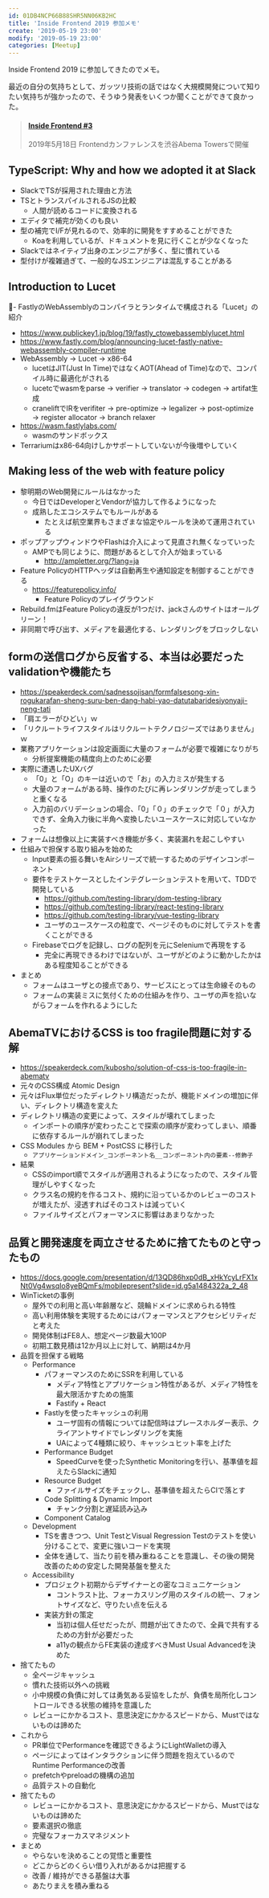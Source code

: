```yaml
---
id: 01DB4NCP66B88SHR5NN06KB2HC
title: 'Inside Frontend 2019 参加メモ'
create: '2019-05-19 23:00'
modify: '2019-05-19 23:00'
categories: [Meetup]
---
```


Inside Frontend 2019 に参加してきたのでメモ。

最近の自分の気持ちとして、ガッツリ技術の話ではなく大規模開発について知りたい気持ちが強かったので、そうゆう発表をいくつか聞くことができて良かった。

<!-- more -->

<blockquote class="embedly-card" data-card-key="efc9713d77434ae8b88ef22dda0a91e8" data-card-controls="0" data-card-type="article" data-card-align="left"><h4><a href="https://inside-frontend.com/">Inside Frontend #3</a></h4><p>2019年5月18日 Frontendカンファレンスを渋谷Abema Towersで開催</p></blockquote>
<script async src="//cdn.embedly.com/widgets/platform.js" charset="UTF-8"></script>

## TypeScript: Why and how we adopted it at Slack

- SlackでTSが採用された理由と方法
- TSとトランスパイルされるJSの比較
  - 人間が読めるコードに変換される
- エディタで補完が効くのも良い
- 型の補完でI/Fが見れるので、効率的に開発をすすめることができた
  - Koaを利用しているが、ドキュメントを見に行くことが少なくなった
- Slackではネイティブ出身のエンジニアが多く、型に慣れている
- 型付けが複雑過ぎて、一般的なJSエンジニアは混乱することがある

## Introduction to Lucet

- FastlyのWebAssemblyのコンパイラとランタイムで構成される「Lucet」の紹介
  - https://www.publickey1.jp/blog/19/fastly_ctowebassemblylucet.html 
  - https://www.fastly.com/blog/announcing-lucet-fastly-native-webassembly-compiler-runtime
- WebAssembly → Lucet → x86-64
  - lucetはJIT(Just In Time)ではなくAOT(Ahead of Time)なので、コンパイル時に最適化がされる
  - lucetcでwasmをparse → verifier → translator → codegen → artifat生成
  - craneliftでIRをverifiter → pre-optimize → legalizer → post-optimize → register allocator → branch relaxer
- https://wasm.fastlylabs.com/
  - wasmのサンドボックス
- Terrariumはx86-64向けしかサポートしていないが今後増やしていく

## Making less of the web with feature policy
- 黎明期のWeb開発にルールはなかった
  - 今日ではDeveloperとVendorが協力して作るようになった
  - 成熟したエコシステムでもルールがある
    - たとえば航空業界もさまざまな協定やルールを決めて運用されている
- ポップアップウィンドウやFlashは介入によって見直され無くなっていった
  - AMPでも同じように、問題があるとして介入が始まっている
    - http://ampletter.org/?lang=ja
- Feature PolicyのHTTPヘッダは自動再生や通知設定を制御することができる
  - https://featurepolicy.info/
    - Feature Policyのプレイグラウンド
- Rebuild.fmはFeature Policyの違反が1つだけ、jackさんのサイトはオールグリーン！
- 非同期で呼び出す、メディアを最適化する、レンダリングをブロックしない

## formの送信ログから反省する、本当は必要だったvalidationや機能たち

- https://speakerdeck.com/sadnessojisan/formfalsesong-xin-rogukarafan-sheng-suru-ben-dang-habi-yao-datutabaridesiyonyaji-neng-tati
- 「肩エラーがひどい」ｗ
- 「リクルートライフスタイルはリクルートテクノロジーズではありません」ｗ
- 業務アプリケーションは設定画面に大量のフォームが必要で複雑になりがち
  - 分析提案機能の精度向上のために必要
- 実際に遭遇したUXバグ
  - 「0」と「O」のキーは近いので「お」の入力ミスが発生する
  - 大量のフォームがある時、操作のたびに再レンダリングが走ってしまうと重くなる
  - 入力前のバリデーションの場合、「0」「０」のチェックで「０」が入力できず、全角入力後に半角へ変換したいユースケースに対応していなかった
- フォームは想像以上に実装すべき機能が多く、実装漏れを起こしやすい
- 仕組みで担保する取り組みを始めた
  - Input要素の振る舞いをAirシリーズで統一するためのデザインコンポーネント
  - 要件をテストケースとしたインテグレーションテストを用いて、TDDで開発している
    - https://github.com/testing-library/dom-testing-library
    - https://github.com/testing-library/react-testing-library
    - https://github.com/testing-library/vue-testing-library
    - ユーザのユースケースの粒度で、ページそのものに対してテストを書くことができる
  - Firebaseでログを記録し、ログの配列を元にSeleniumで再現をする
    - 完全に再現できるわけではないが、ユーザがどのように動かしたかはある程度知ることができる
- まとめ
  - フォームはユーザとの接点であり、サービスにとっては生命線そのもの
  - フォームの実装ミスに気付くための仕組みを作り、ユーザの声を拾いながらフォームを作れるようにした

## AbemaTVにおけるCSS is too fragile問題に対する解

- https://speakerdeck.com/kubosho/solution-of-css-is-too-fragile-in-abematv
- 元々のCSS構成 Atomic Design
- 元々はFlux単位だったディレクトリ構造だったが、機能ドメインの増加に伴い、ディレクトリ構造を変えた
- ディレクトリ構造の変更によって、スタイルが壊れてしまった
  - インポートの順序が変わったことで探索の順序が変わってしまい、順番に依存するルールが崩れてしまった
- CSS Modules から BEM + PostCSS に移行した
  - `アプリケーションドメイン_コンポーネント名__コンポーネント内の要素--修飾子`
- 結果
  - CSSのimport順でスタイルが適用されるようになったので、スタイル管理がしやすくなった
  - クラス名の規約を作るコスト、規約に沿っているかのレビューのコストが増えたが、浸透すればそのコストは減っていく
  - ファイルサイズとパフォーマンスに影響はあまりなかった

## 品質と開発速度を両立させるために捨てたものと守ったもの

- https://docs.google.com/presentation/d/13QD86hxp0dB_xHkYcyLrFX1xNt0Vg4wsqIo8yeBQmFs/mobilepresent?slide=id.g5a1484322a_2_48
- WinTicketの事例
  - 屋外での利用と高い年齢層など、競輪ドメインに求められる特性
  - 高い利用体験を実現するためにはパフォーマンスとアクセシビリティだと考えた
  - 開発体制はFE8人、想定ページ数最大100P
  - 初期工数見積は12か月以上に対して、納期は4か月
- 品質を担保する戦略
  - Performance
    - パフォーマンスのためにSSRを利用している
      - メディア特性とアプリケーション特性があるが、メディア特性を最大限活かすための施策
      - Fastify + React
    - Fastlyを使ったキャッシュの利用
      - ユーザ固有の情報については配信時はプレースホルダー表示、クライアントサイドでレンダリングを実施
      - UAによって4種類に絞り、キャッシュヒット率を上げた
    - Performance Budget
      - SpeedCurveを使ったSynthetic Monitoringを行い、基準値を超えたらSlackに通知
    - Resource Budget
      - ファイルサイズをチェックし、基準値を超えたらCIで落とす
    - Code Splitting & Dynamic Import
      - チャンク分割と遅延読み込み
    - Component Catalog
  - Development
    - TSを書きつつ、Unit TestとVisual Regression Testのテストを使い分けることで、変更に強いコードを実現
    - 全体を通して、当たり前を積み重ねることを意識し、その後の開発改善のための安定した開発基盤を整えた
  - Accessibility
    - プロジェクト初期からデザイナーとの密なコミュニケーション
      - コントラスト比、フォーカスリング用のスタイルの統一、フォントサイズなど、守りたい点を伝える
    - 実装方針の策定
      - 当初は個人任せだったが、問題が出てきたので、全員で共有するための方針が必要だった
      - a11yの観点からFE実装の達成すべきMust Usual Advancedを決めた
- 捨てたもの
  - 全ページキャッシュ
  - 慣れた技術以外への挑戦
  - 小中規模の負債に対しては勇気ある妥協をしたが、負債を局所化しコントロールできる状態の維持を意識した
  - レビューにかかるコスト、意思決定にかかるスピードから、Mustではないものは諦めた
- これから
  - PR単位でPerformanceを確認できるようにLightWalletの導入
  - ページによってはインタラクションに伴う問題を抱えているのでRuntime Performanceの改善
  - prefetchやpreloadの機構の追加
  - 品質テストの自動化
- 捨てたもの
  - レビューにかかるコスト、意思決定にかかるスピードから、Mustではないものは諦めた
  - 要素選択の徹底
  - 完璧なフォーカスマネジメント
- まとめ
  - やらないを決めることの覚悟と重要性
  - どこからどのくらい借り入れがあるかは把握する
  - 改善 / 維持ができる基盤は大事
  - あたりまえを積み重ねる
